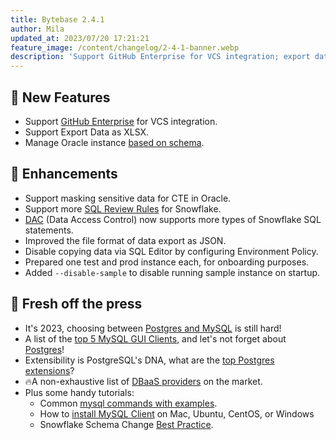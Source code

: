 ```yaml
---
title: Bytebase 2.4.1
author: Mila
updated_at: 2023/07/20 17:21:21
feature_image: /content/changelog/2-4-1-banner.webp
description: 'Support GitHub Enterprise for VCS integration; export data as XLSX files; manage Oracle instance based on schema'
---
```


## 🚀 New Features

- Support [GitHub Enterprise](https://docs.bytebase.com/vcs-integration/github-enterprise/) for VCS integration.
- Support Export Data as XLSX.
- Manage Oracle instance [based on schema](https://docs.bytebase.com/get-started/instance/#oracle).

## 🎄 Enhancements

- Support masking sensitive data for CTE in Oracle.
- Support more [SQL Review Rules](https://docs.bytebase.com/sql-review/review-rules/) for Snowflake.
- [DAC](https://docs.bytebase.com/security/database-permission/overview/) (Data Access Control) now supports more types of Snowflake SQL statements.
- Improved the file format of data export as JSON.
- Disable copying data via SQL Editor by configuring Environment Policy.
- Prepared one test and prod instance each, for onboarding purposes.
- Added `--disable-sample` to disable running sample instance on startup.

## 📰 Fresh off the press

- It's 2023, choosing between [Postgres and MySQL](/blog/postgres-vs-mysql/) is still hard!
- A list of the [top 5 MySQL GUI Clients](/blog/top-mysql-gui-client/), and let's not forget about [Postgres](/blog/top-postgres-gui-client/)!
- Extensibility is PostgreSQL's DNA, what are the [top Postgres extensions](/blog/top-postgres-extension/)?
- 🔥A non-exhaustive list of [DBaaS providers](/blog/database-as-a-service-dbaas-provider/) on the market.
- Plus some handy tutorials:
  - Common [mysql commands with examples](/reference/mysql/how-to/top-mysql-commands-with-examples/).
  - How to [install MySQL Client](/reference/mysql/how-to/how-to-install-mysql-client-on-mac-ubuntu-centos-windows/) on Mac, Ubuntu, CentOS, or Windows
  - Snowflake Schema Change [Best Practice](/blog/snowflake-schema-change/).

<IncludeBlock url="/docs/get-started/install/install-upgrade"></IncludeBlock>
